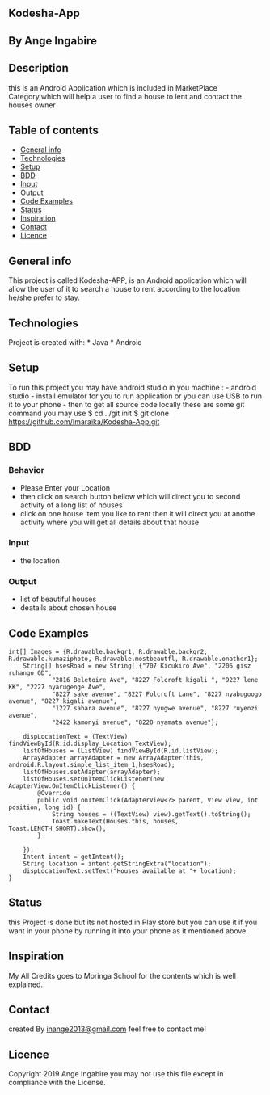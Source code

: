 ## Kodesha-App
## By Ange Ingabire
## Description 
   this is an Android Application which is included in MarketPlace Category,which will help a user to find a house to lent and  contact the houses owner
## Table of contents
* [General info](#generalinfo)
* [Technologies](#technologies)
* [Setup](#setup)
* [BDD](#dbb)
* [Input](#input)
* [Output](#output)
* [Code Examples](#codeexamples)
* [Status](#status)
* [Inspiration](#inspiration)
* [Contact](#contact)
* [Licence](#licence)


## General info
   This project is called Kodesha-APP, is an Android application which will allow the user of it to search a house to rent      according to the location he/she prefer to stay. 
	
## Technologies
  Project is created with:
     * Java 
     * Android
	
## Setup
   To run this project,you may have android studio in you machine :
      - android studio 
      - install emulator for you to run application or you can use USB to run it to your phone 
      - then to get all source code locally these are some git command you may use
   $ cd ../git init 
   $ git clone https://github.com/Imaraika/Kodesha-App.git
   
## BDD
### Behavior
- Please Enter your Location 
- then click on search button bellow which will direct you to second activity of a long list of houses
- click on one house item you like to rent then it will direct you at anothe activity where you will get
  all details about that house
  
### Input
- the location 

### Output
- list of beautiful houses
- deatails about chosen house

## Code Examples
    int[] Images = {R.drawable.backgr1, R.drawable.backgr2, R.drawable.kumaziphoto, R.drawable.mostbeautfl, R.drawable.onather1};
        String[] hsesRoad = new String[]{"707 Kicukiro Ave", "2206 gisz ruhango GD",
                "2816 Beletoire Ave", "8227 Folcroft kigali ", "9227 lene KK", "2227 nyarugenge Ave",
                "8227 sake avenue", "8227 Folcroft Lane", "8227 nyabugoogo avenue", "8227 kigali avenue",
                "1227 sahara avenue", "8227 nyugwe avenue", "8227 ruyenzi avenue",
                "2422 kamonyi avenue", "8220 nyamata avenue"};

        dispLocationText = (TextView) findViewById(R.id.display_Location_TextView);
        listOfHouses = (ListView) findViewById(R.id.listView);
        ArrayAdapter arrayAdapter = new ArrayAdapter(this, android.R.layout.simple_list_item_1,hsesRoad);
        listOfHouses.setAdapter(arrayAdapter);
        listOfHouses.setOnItemClickListener(new AdapterView.OnItemClickListener() {
            @Override
            public void onItemClick(AdapterView<?> parent, View view, int position, long id) {
                String houses = ((TextView) view).getText().toString();
                Toast.makeText(Houses.this, houses, Toast.LENGTH_SHORT).show();
            }

        });
        Intent intent = getIntent();
        String location = intent.getStringExtra("location");
        dispLocationText.setText("Houses available at "+ location);
    }
 
## Status
this Project is done but its not hosted in Play store but you can use it if you want in your phone by running it into your phone as  it mentioned above.

## Inspiration
My All Credits goes to Moringa School for the contents which is well explained.

## Contact
created By inange2013@gmail.com feel free to contact me!

## Licence
Copyright 2019 Ange Ingabire
you may not use this file except in compliance with the License.


